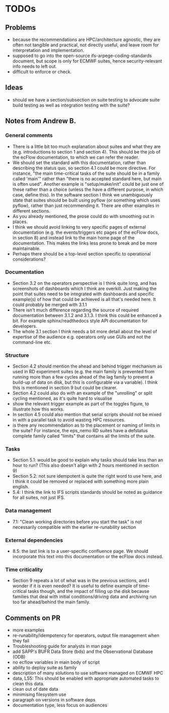 # TODOs


## Problems
- because the recommendations are HPC/architecture agnostic, they are often not tangible and practical, not directly useful,
  and leave room for interpretation and implementation.
- supposed to go into the open-source ifs-arpege-coding-standards document, but scope is only for ECMWF suites, hence
  security-relevant info needs to left out.
- difficult to enforce or check.


## Ideas
- should we have a section/subsection on suite testing to advocate suite build testing as well as integration testing with the suite?

## Notes from Andrew B.

### General comments
- There is a little bit too much explanation about suites and what they are (e.g. introductions to section 1 and section 4). This should be the job of the ecFlow documentation, to which we can refer the reader.
- We should set the standard with this documentation, rather than describing the status quo, so section 4.1 could be more directive. For instance, "the main time-critical tasks of the suite should be in a family called 'main'" rather than "there is no accepted standard here, but main is often used". Another example is "setup/make/init" could be just one of these rather than a choice (unless the have a different purpose, in which case, define this). In the software section I think we unambiguously state that suites should be built using pyflow (or something which uses pyflow), rather than just recommending it. There are other examples in different sections.
- As you already mentioned, the prose could do with smoothing out in places.
- I think we should avoid linking to very specific pages of external documentation (e.g. the events/triggers etc pages of the ecFlow docs, in section 8) and instead link to the main home page of the documentation. This makes the links less prone to break and be more maintainable.
- Perhaps there should be a top-level section specific to operational considerations?

### Documentation
- Section 3.2 on the operators perspective is I think quite long, and has screenshots of dashboards which I think are overkill. Just making the point that suites need to be integrated with dashboards and specific example(s) of how that could be achieved is all that's needed here. It could probably be merged with 3.1.1
- There isn't much difference regarding the source of required documentation between 3.1.2 and 3.1.3. I think this could be enhanced a bit. For example sphinx/readthedocs style API documentation for developers.
- The whole 3.1 section I think needs a bit more detail about the level of expertise of the audience e.g. operators only use GUIs and not the command-line etc.

### Structure
- Section 4.2 should mention the ahead and behind trigger mechanism as used in RD experiment suites (e.g. the main family is prevented from running more than a few cycles ahead of the lag family to prevent a build-up of data on disk, but this is configurable via a variable). I think this is mentioned in section 9 but could be clearer.
- Section 4.2 could also do with an example of the "unrolling" or split cycling mentioned, as it's quite hard to visualise
- show the relevant trigger example as part of the toggles figure, to illustrate how this works.
- In section 4.5 could also mention that serial scripts should not be mixed in with a parallel task to avoid wasting HPC resources.
- is there any recommendation as to the placement or naming of limits in the suite? For instance, the eps_nemo RD suites have a defstatus complete family called "limits" that contains all the limits of the suite.

### Tasks
- Section 5.1: would be good to explain why tasks should take less than an hour to run? (This also doesn't align with 2 hours mentioned in section 9)
- Section 5.2: not sure idempotent is quite the right word to use here, and I think it could be removed or replaced with something more plain english.
- 5.4: I think the link to IFS scripts standards should be noted as guidance for all suites, not just IFS.


### Data management
- 7.1: "Clean working directories before you start the task" is not necessarily compatible with the earlier re-runability section

### External dependencies
- 8.5: the last link is to a user-specific confluence page. We should incorporate this text into this documentation or the ecFlow docs instead.

### Time criticality
- Section 9 repeats a lot of what was in the previous sections, and I wonder if it is even needed? It is useful to define example of time-critical tasks though, and the impact of filling up the disk because families that deal with initial conditions/driving data and archiving run too far ahead/behind the main family.


## Comments on PR
- more examples
- re-runability/idempotency for operators, output file management when they fail
- Troubleshooting guide for analysts in man page
- add SAPP's BUFR Data Store (bds) and the Observational Database (ODB)
- no ecflow variables in main body of script
- ability to deploy suite as family
- description of many solutions to use software managed on ECMWF HPC
- data, L55: This should be enabled with appropriate automated tasks to clean this data.
- clean out of date data
- minimising filesystem use
- paragraph on versions in software deps
- documentation type, less focus on audiences